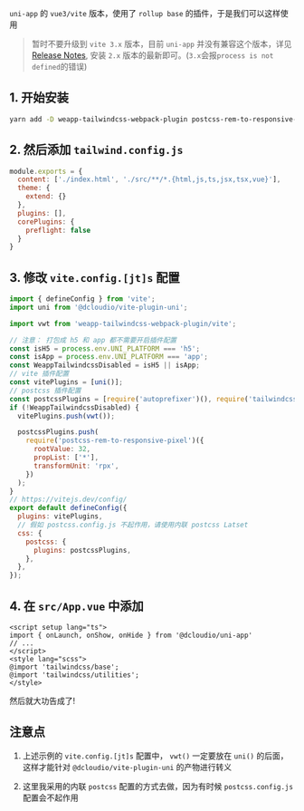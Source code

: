 `uni-app` 的 `vue3/vite` 版本，使用了 `rollup base` 的插件，于是我们可以这样使用

> 暂时不要升级到 `vite 3.x` 版本，目前 `uni-app` 并没有兼容这个版本，详见 [Release Notes](https://update.dcloud.net.cn/hbuilderx/changelog/3.5.2.20220719-alpha.html), 安装 `2.x` 版本的最新即可。(`3.x`会报`process is not defined`的错误)

## 1. 开始安装

```bash
yarn add -D weapp-tailwindcss-webpack-plugin postcss-rem-to-responsive-pixel tailwindcss postcss autoprefixer
```

## 2. 然后添加 `tailwind.config.js`

```js
module.exports = {
  content: ['./index.html', './src/**/*.{html,js,ts,jsx,tsx,vue}'],
  theme: {
    extend: {}
  },
  plugins: [],
  corePlugins: {
    preflight: false
  }
}
```

## 3. 修改 `vite.config.[jt]s` 配置

```js
import { defineConfig } from 'vite';
import uni from '@dcloudio/vite-plugin-uni';

import vwt from 'weapp-tailwindcss-webpack-plugin/vite';

// 注意： 打包成 h5 和 app 都不需要开启插件配置
const isH5 = process.env.UNI_PLATFORM === 'h5';
const isApp = process.env.UNI_PLATFORM === 'app';
const WeappTailwindcssDisabled = isH5 || isApp;
// vite 插件配置
const vitePlugins = [uni()];
// postcss 插件配置
const postcssPlugins = [require('autoprefixer')(), require('tailwindcss')()];
if (!WeappTailwindcssDisabled) {
  vitePlugins.push(vwt());

  postcssPlugins.push(
    require('postcss-rem-to-responsive-pixel')({
      rootValue: 32,
      propList: ['*'],
      transformUnit: 'rpx',
    })
  );
}
// https://vitejs.dev/config/
export default defineConfig({
  plugins: vitePlugins,
  // 假如 postcss.config.js 不起作用，请使用内联 postcss Latset
  css: {
    postcss: {
      plugins: postcssPlugins,
    },
  },
});

```

## 4. 在 `src/App.vue` 中添加

```vue
<script setup lang="ts">
import { onLaunch, onShow, onHide } from '@dcloudio/uni-app'
// ...
</script>
<style lang="scss">
@import 'tailwindcss/base';
@import 'tailwindcss/utilities';
</style>
```

然后就大功告成了!

## 注意点

1. 上述示例的 `vite.config.[jt]s` 配置中， `vwt()` 一定要放在 `uni()` 的后面，这样才能针对 `@dcloudio/vite-plugin-uni` 的产物进行转义

2. 这里我采用的内联 `postcss` 配置的方式去做，因为有时候 `postcss.config.js` 配置会不起作用
